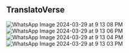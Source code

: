 ## TranslatoVerse
![WhatsApp Image 2024-03-29 at 9 13 08 PM](https://github.com/Bhuvanaa-R/TranslatoVerse/assets/113692356/6b6fd036-e22f-4da4-abac-c2ff3b9055c4)
![WhatsApp Image 2024-03-29 at 9 13 06 PM](https://github.com/Bhuvanaa-R/TranslatoVerse/assets/113692356/6cf55122-8f7b-4dce-bda6-766a51ea87f9)
![WhatsApp Image 2024-03-29 at 9 13 04 PM](https://github.com/Bhuvanaa-R/TranslatoVerse/assets/113692356/38ab88de-7a07-4227-8242-9858e7f67d0c)
![WhatsApp Image 2024-03-29 at 9 13 03 PM](https://github.com/Bhuvanaa-R/TranslatoVerse/assets/113692356/02df949c-a2d7-440e-8a91-f4c2a30cb510)


